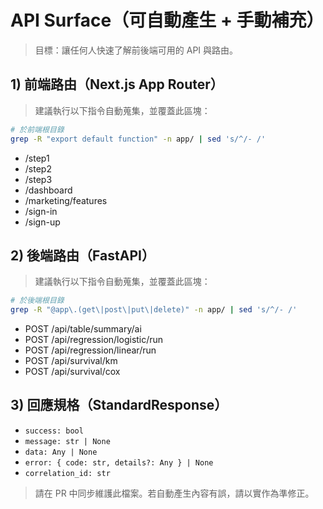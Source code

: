 # API Surface（可自動產生 + 手動補充）

> 目標：讓任何人快速了解前後端可用的 API 與路由。

## 1) 前端路由（Next.js App Router）
> 建議執行以下指令自動蒐集，並覆蓋此區塊：
```bash
# 於前端根目錄
grep -R "export default function" -n app/ | sed 's/^/- /'
```

- /step1
- /step2
- /step3
- /dashboard
- /marketing/features
- /sign-in
- /sign-up

## 2) 後端路由（FastAPI）
> 建議執行以下指令自動蒐集，並覆蓋此區塊：
```bash
# 於後端根目錄
grep -R "@app\.(get\|post\|put\|delete)" -n app/ | sed 's/^/- /'
```
- POST /api/table/summary/ai
- POST /api/regression/logistic/run
- POST /api/regression/linear/run
- POST /api/survival/km
- POST /api/survival/cox

## 3) 回應規格（StandardResponse）
- `success: bool`
- `message: str | None`
- `data: Any | None`
- `error: { code: str, details?: Any } | None`
- `correlation_id: str`

> 請在 PR 中同步維護此檔案。若自動產生內容有誤，請以實作為準修正。
